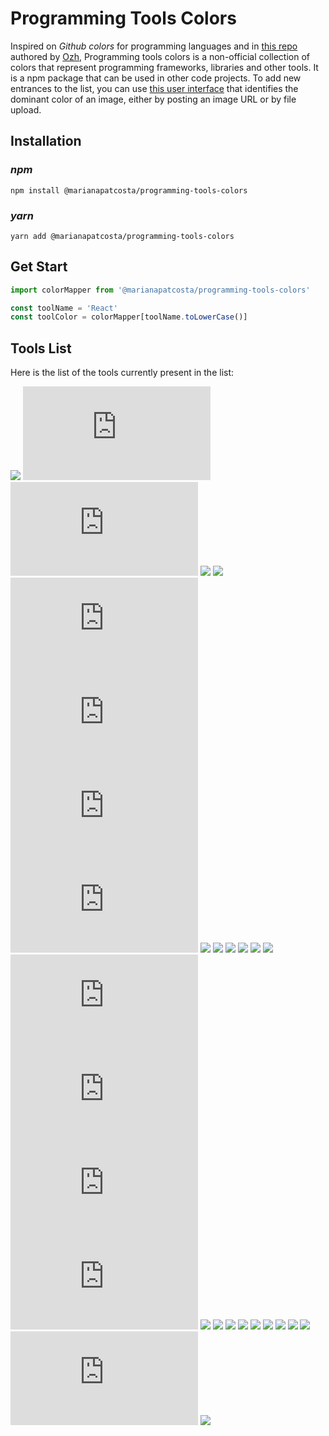 # Programming Tools Colors

Inspired on _Github colors_ for programming languages and in [this repo](https://github.com/ozh/github-colors) authored by [Ozh](https://github.com/ozh/), Programming tools colors is a non-official collection of colors that represent programming frameworks, libraries and other tools. It is a npm package that can be used in other code projects.
To add new entrances to the list, you can use [this user interface](https://marianapatcosta.github.io/programming-tools-colors/) that identifies the dominant color of an image, either by posting an image URL or by file upload.

## Installation

### **_npm_**

```shell
npm install @marianapatcosta/programming-tools-colors
```

### **_yarn_**

```shell
yarn add @marianapatcosta/programming-tools-colors
```

## Get Start

```js
import colorMapper from '@marianapatcosta/programming-tools-colors'

const toolName = 'React'
const toolColor = colorMapper[toolName.toLowerCase()]
```

## Tools List

Here is the list of the tools currently present in the list:

![](https://dummyimage.com/120x120/dd0031/ffffff.jpg&text=Angular)
![](https://dummyimage.com/120x120/bb464b/ffffff.jpg&text=Babylon.js)
![](https://dummyimage.com/120x120/002a41/ffffff.jpg&text=Backbone.js)
![](https://dummyimage.com/120x120/8212fa/ffffff.jpg&text=Bootstrap)
![](https://dummyimage.com/120x120/575759/ffffff.jpg&text=Cypress)
![](https://dummyimage.com/120x120/f9a03c/ffffff.jpg&text=D3.js)
![](https://dummyimage.com/120x120/103e2e/ffffff.jpg&text=Django.js)
![](https://dummyimage.com/120x120/e14a30/ffffff.jpg&text=Ember.js)
![](https://dummyimage.com/120x120/384752/ffffff.jpg&text=Express.js)
![](https://dummyimage.com/120x120/613091/ffffff.jpg&text=Gatsby)
![](https://dummyimage.com/120x120/3581ff/ffffff.jpg&text=Ionic)
![](https://dummyimage.com/120x120/8a4182/ffffff.jpg&text=Jasmine)
![](https://dummyimage.com/120x120/c63d14/ffffff.jpg&text=Jest)
![](https://dummyimage.com/120x120/de4f4f/ffffff.jpg&text=Meteor)
![](https://dummyimage.com/120x120/8a6343/ffffff.jpg&text=Mocha)
![](https://dummyimage.com/120x120/e0234e/ffffff.jpg&text=Nest.js)
![](https://dummyimage.com/120x120/000000/ffffff.jpg&text=Next.js)
![](https://dummyimage.com/120x120/639b57/ffffff.jpg&text=Node.js)
![](https://dummyimage.com/120x120/00dc82/000000.jpg&text=Nuxt.js)
![](https://dummyimage.com/120x120/1e88e5/ffffff.jpg&text=Polymer)
![](https://dummyimage.com/120x120/61dbfb/000000.jpg&text=React)
![](https://dummyimage.com/120x120/61dbfb/000000.jpg&text=React%20Native)
![](https://dummyimage.com/120x120/fd4545/000000.jpg&text=React%20Testing%20Library)
![](https://dummyimage.com/120x120/010101/ffffff.jpg&text=Socket.io)
![](https://dummyimage.com/120x120/ed5b87/ffffff.jpg&text=Storybook)
![](https://dummyimage.com/120x120/af598d/ffffff.jpg&text=Styled%20Components)
![](https://dummyimage.com/120x120/ff3e00/ffffff.jpg&text=Svelte)
![](https://dummyimage.com/120x120/ff9000/000000.jpg&text=Tensor%20Flow)
![](https://dummyimage.com/120x120/000000/ffffff.jpg&text=Three.js)
![](https://dummyimage.com/120x120/41b883/ffffff.jpg&text=Vue)
